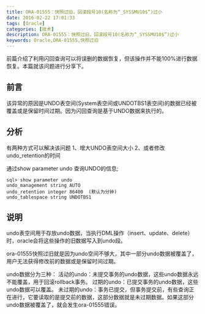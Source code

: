 ```yaml
---
title: ORA-01555：快照过旧，回滚段号10(名称为“_SYSSMU10$”)过小
date: 2016-02-22 17:01:33
tags: [Oracle]
categories: [技术]
description: ORA-01555：快照过旧，回滚段号10(名称为“_SYSSMU10$”)过小
keywords: Oracle,ORA-01555,快照过旧
---
```

前篇介绍了利用闪回查询可以将误删的数据恢复，但该操作并不能100%进行数据恢复。本篇就该问题进行分享下。
<!--more-->
## 前言
该异常的原因是UNDO表空间(System表空间或UNDOTBS1表空间)的数据已经被覆盖或是保留时间过期。因为闪回查询是基于UNDO数据来执行的。

## 分析
有两种方式可以解决该问题
1、增大UNDO表空间大小
2、或者修改undo_retention的时间

通过show parameter undo 查询UNDO的信息;
~~~
sql> show parameter undo
undo_management string AUTO
undo_retention integer 86400  (默认为分钟)
undo_tablespace string UNDOTBS1
~~~

## 说明
undo表空间用于存放undo数据，当执行DML操作（insert、update、delete）时，oracle会将这些操作的旧数据写入到undo段。

ora-01555快照过旧就是因为undo空间不够大，其中一部分undo数据被覆盖了，用户无法获得修改前的数据或是保留时间过期。

undo数据分为三种：
活动的undo：未提交事务的undo数据，这些undo数据永远不能覆盖，用于回滚rollback事务。
过期的undo：已提交事务的undo数据，这些undo数据可以覆盖。
未过期的undo：事务已提交，但事务提交前，有些查询正在进行，它要读取的是提交前的数据，这部分数据就是未过期数据。如果这部分undo数据被覆盖了，就会发生ora-01555错误。

